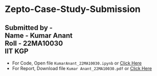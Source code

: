 # Zepto-Case-Study-Submission  
Submitted by -   
Name - Kumar Anant  
Roll - 22MA10030  
IIT KGP  
---

- For Code, Open file `KumarAnant_22MA10030.ipynb` or [Click Here](https://github.com/kumaranant1/Zepto-Case-Study-Submission/blob/main/Code_Kumar_Anant_22MA10030.ipynb)
- For Report, Download file `Kumar Anant_22MA10030.pdf` or [Click Here](https://github.com/kumaranant1/Zepto-Case-Study-Submission/blob/main/Report_Kumar_Anant_22MA10030.pdf)